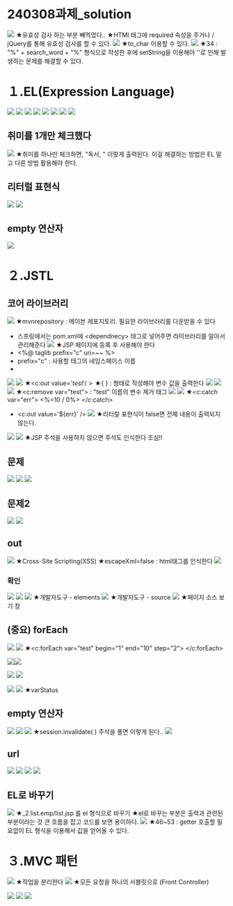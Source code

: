 # 240308과제_solution
![](../image/Pasted%20image%2020240311090704.png)
★유효성 검사 하는 부분 빼먹었다..
★HTMl 태그에 required 속성을 주거나 /  jQuery를 통해 유효성 검사를 할 수 있다.
![](../image/Pasted%20image%2020240311092242.png)
★to_char 이용할 수 있다.
![](../image/Pasted%20image%2020240311092333.png)
★34 : "%" + search_word + "%" 형식으로 작성한 후에 setString을 이용해야 ''로 인해 발생하는 문제를 해결할 수 있다.


# １.EL(Expression Language)
![](../image/Pasted%20image%2020240311094226.png)
![](../image/Pasted%20image%2020240311094500.png)
![](../image/Pasted%20image%2020240311100618.png)
![](../image/Pasted%20image%2020240311101413.png)
![](../image/Pasted%20image%2020240311102154.png)
![](../image/Pasted%20image%2020240311102200.png)
![](../image/Pasted%20image%2020240311104114.png)
![](../image/Pasted%20image%2020240311104404.png)


## 취미를 1개만 체크했다
![](../image/Pasted%20image%2020240311104944.png)
★취미를 하나만 체크하면, "독서, " 이렇게 출력된다. 이걸 해결하는 방법은 EL 말고 다른 방법 활용해야 한다.



## 리터럴 표현식
![](../image/Pasted%20image%2020240311110135.png)
![](../image/Pasted%20image%2020240311110622.png)


## empty 연산자
![](../image/Pasted%20image%2020240311111406.png)


# ２.JSTL

## 코어 라이브러리
![](../image/Pasted%20image%2020240311112251.png)
★mvnrepository : 메이븐 레포지토리. 필요한 라이브러리를 다운받을 수 있다
- 스프링에서는 pom.xml에 \<dependnecy> 태그로 넣어주면 라이브러리를 알아서 관리해준다
![](../image/Pasted%20image%2020240311114750.png)
★JSP 페이지에 등록 후 사용해야 한다
- \<%@ taglib prefix="c" uri=~~ %>
- prefix="c" : 사용할 태그의 네임스페이스 이름
- 
![](../image/Pasted%20image%2020240311120102.png)
![](../image/Pasted%20image%2020240311120329.png)
★\<c:out value='${test}' />
★${ } : 형태로 작성해야 변수 값을 출력한다
![](../image/Pasted%20image%2020240311121054.png)
![](../image/Pasted%20image%2020240311121119.png)
![](../image/Pasted%20image%2020240311121305.png)
★<c:remove var="test"> : "test" 이름의 변수 제거 태그
![](../image/Pasted%20image%2020240311121529.png)
![](../image/Pasted%20image%2020240311121742.png)
★<c:catch var="err">  <%=10 / 0%>  </c:catch>
- <c:out value='${err}' />
![](../image/Pasted%20image%2020240311121947.png)
★리터럴 표현식이 false면 전체 내용이 출력되지 않는다.

![](../image/Pasted%20image%2020240311122331.png)
![](../image/Pasted%20image%2020240311123048.png)
★JSP 주석을 사용하지 않으면 주석도 인식한다 조심!!

## 문제
![](../image/Pasted%20image%2020240311123852.png)
![](../image/Pasted%20image%2020240311124050.png)
![](../image/Pasted%20image%2020240311124107.png)


## 문제2
![](../image/Pasted%20image%2020240311124142.png)
![](../image/Pasted%20image%2020240311124852.png)


## out
![](../image/Pasted%20image%2020240311140426.png)
★Cross-Site Scripting(XSS)
★escapeXml=false : html태그를 인식한다
![](../image/Pasted%20image%2020240311140844.png)

### 확인
![](../image/Pasted%20image%2020240311141414.png)
![](../image/Pasted%20image%2020240311141936.png)
![](../image/Pasted%20image%2020240311141947.png)
★개발자도구 - elements
![](../image/Pasted%20image%2020240311142000.png)
★개발자도구 - source
![](../image/Pasted%20image%2020240311142038.png)
★페이지 소스 보기 창


## (중요) forEach
![](../image/Pasted%20image%2020240311142702.png)
![](../image/Pasted%20image%2020240311143205.png)
★\<c:forEach var="test" begin="1" end="10" step="2"> <\/c:forEach>


![](../image/Pasted%20image%2020240311143455.png)![](../image/Pasted%20image%2020240311143503.png)



![](../image/Pasted%20image%2020240311143903.png)
![](../image/Pasted%20image%2020240311144025.png)



![](../image/Pasted%20image%2020240311144318.png)
![](../image/Pasted%20image%2020240311144733.png)
★varStatus


## empty 연산자
![](../image/Pasted%20image%2020240311144938.png)
![](../image/Pasted%20image%2020240311150332.png)
![](../image/Pasted%20image%2020240311150409.png)
★session.invalidate( ) 주석을 풀면 이렇게 된다..
![](../image/Pasted%20image%2020240311150432.png)



## url
![](../image/Pasted%20image%2020240311150819.png)
![](../image/Pasted%20image%2020240311151849.png)
![](../image/Pasted%20image%2020240311152242.png)
![](../image/Pasted%20image%2020240311152252.png)



## EL로 바꾸기
![](../image/Pasted%20image%2020240311154033.png)
★\_2.list.emp\/list.jsp 를 el 형식으로 바꾸기
★el로 바꾸는 부분은 출력과 관련된 부분이라는 것 큰 흐름을 잡고 코드를 보면 용이하다.
![](../image/Pasted%20image%2020240311154539.png)
★46~53 : getter 호출할 필요없이 EL 형식을 이용해서 값을 얻어올 수 있다.



# ３.MVC 패턴
![](../image/Pasted%20image%2020240311161403.png)
★작업을 분리한다
![](../image/Pasted%20image%2020240311161605.png)
★모든 요청을 하나의 서블릿으로 (Front Controller)

![](../image/240311_Image20240311161818.png)
![](../image/240311_Image20240311161808.png)
![](../image/240311_Image20240311161959.png)
